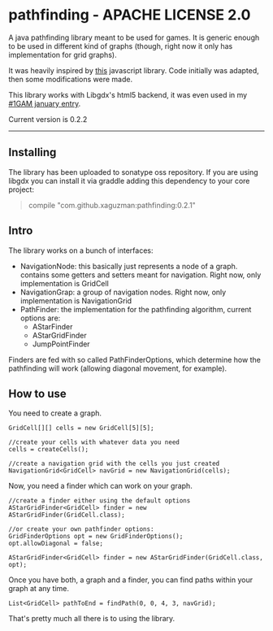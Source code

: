 pathfinding - APACHE LICENSE 2.0
==========

<p>
A java pathfinding library meant to be used for games.
It is generic enough to be used in different kind of graphs (though, right now it only has implementation for grid graphs).

It was heavily inspired by [this](https://github.com/qiao/PathFinding.js/ "Pathfinding.js") javascript library. Code initially was adapted, then
some modifications were made.

This library works with Libgdx's html5 backend, it was even used in my [#1GAM january entry](https://github.com/xaguzman/shiftingislands/ "Shifting Islands Source").

Current version is 0.2.2
__________

## Installing
The library has been uploaded to sonatype oss repository.
If you are using libgdx you can install it via graddle adding this dependency to your core project:

>	compile "com.github.xaguzman:pathfinding:0.2.1"

## Intro
The library works on a bunch of interfaces:
* NavigationNode: this basically just represents a node of a graph. contains some getters and setters meant for navigation. Right now, only implementation is GridCell
* NavigationGrap: a group of navigation nodes. Right now, only implementation is NavigationGrid
* PathFinder: the implementation for the pathfinding algorithm, current options are:
	* AStarFinder
	* AStarGridFinder
	* JumpPointFinder

Finders are fed with so called PathFinderOptions, which determine how the pathfinding will work (allowing diagonal movement, for example).

## How to use
You need to create a graph.


	GridCell[][] cells = new GridCell[5][5];
	
	//create your cells with whatever data you need
	cells = createCells();
	
	//create a navigation grid with the cells you just created
	NavigationGrid<GridCell> navGrid = new NavigationGrid(cells);

Now, you need a finder which can work on your graph.

	//create a finder either using the default options
	AStarGridFinder<GridCell> finder = new AStarGridFinder(GridCell.class);
	
	//or create your own pathfinder options:
	GridFinderOptions opt = new GridFinderOptions();
	opt.allowDiagonal = false;
	
	AStarGridFinder<GridCell> finder = new AStarGridFinder(GridCell.class, opt);

Once you have both, a graph and a finder, you can find paths within your graph at any time.

	List<GridCell> pathToEnd = findPath(0, 0, 4, 3, navGrid);
	
That's pretty much all there is to using the library.



